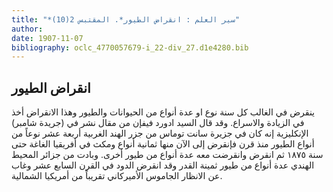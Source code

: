 ```yaml
---
title: "*سير العلم : انقراض الطيور*. المقتبس 2(10)"
author: 
date: 1907-11-07
bibliography: oclc_4770057679-i_22-div_27.d1e4280.bib
---
```




##  انقراض الطيور 


 ينقرض في الغالب كل سنة نوع او عدة أنواع من الحيوانات والطيور وهذا الانقراض أخذ في الزيادة والاسراع. وقد قال السيد ادورد فيفإن من مقال نشر في (جريدة شامبر) الإنكليزية إنه كان في جزيرة سانت توماس من جزر الهند الغربية  أربعة  عشر  نوعاً من أنواع الطيور منذ قرن فإنقرض إلى الآن منها  ثمانية  أنواع ومكث في أفريقيا الغاغة حتى سنة  ١٨٧٥  ثم انقرض وانقرضت معه عدة أنواع من طيور أخرى. وبادت من جزائر المحيط الهندي عدة أنواع من طيور ثمينة القدر وقد انقرض الدود في القرن السابع  عشر  وغاب عن الانظار الجاموس الأميركاني تقريباً من أمريكيا الشمالية. 
